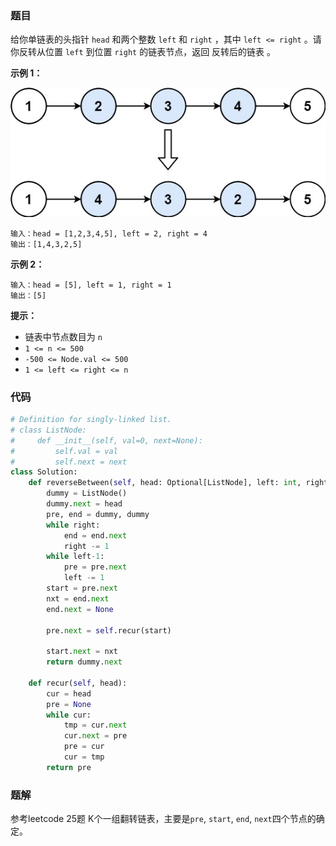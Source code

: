 ### 题目

给你单链表的头指针 `head` 和两个整数 `left` 和 `right` ，其中 `left <= right` 。请你反转从位置 `left` 到位置 `right` 的链表节点，返回 反转后的链表 。
 

**示例 1：**

![img](./images/92-1.jpg)

```
输入：head = [1,2,3,4,5], left = 2, right = 4
输出：[1,4,3,2,5]
```

**示例 2：**

```
输入：head = [5], left = 1, right = 1
输出：[5]
``` 

**提示：**

- 链表中节点数目为 `n`
- `1 <= n <= 500`
- `-500 <= Node.val <= 500`
- `1 <= left <= right <= n`

### 代码

```python 
# Definition for singly-linked list.
# class ListNode:
#     def __init__(self, val=0, next=None):
#         self.val = val
#         self.next = next
class Solution:
    def reverseBetween(self, head: Optional[ListNode], left: int, right: int) -> Optional[ListNode]:
        dummy = ListNode()
        dummy.next = head
        pre, end = dummy, dummy
        while right:
            end = end.next
            right -= 1
        while left-1:
            pre = pre.next
            left -= 1
        start = pre.next
        nxt = end.next
        end.next = None

        pre.next = self.recur(start)

        start.next = nxt
        return dummy.next
    
    def recur(self, head):
        cur = head
        pre = None
        while cur:
            tmp = cur.next
            cur.next = pre
            pre = cur
            cur = tmp
        return pre
```

### 题解

参考leetcode 25题 K个一组翻转链表，主要是`pre`, `start`, `end`, `next`四个节点的确定。